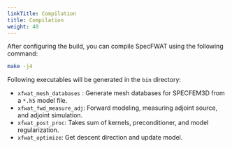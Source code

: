 ```yaml
---
linkTitle: Compilation 
title: Compilation
weight: 40
---
```


<!--more-->

After configuring the build, you can compile SpecFWAT using the following command:

```bash
make -j4
```

Following executables will be generated in the `bin` directory:

- `xfwat_mesh_databases` : Generate mesh databases for SPECFEM3D from a ``*.h5`` model file.
- `xfwat_fwd_measure_adj`: Forward modeling, measuring adjoint source, and adjoint simulation.
- `xfwat_post_proc`: Takes sum of kernels, preconditioner, and model regularization.
- `xfwat_optimize`: Get descent direction and update model.